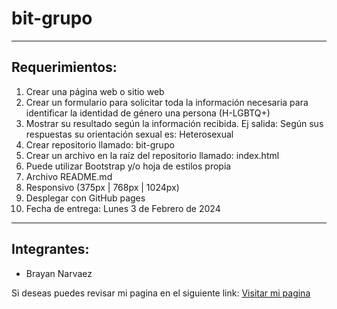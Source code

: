 # bit-grupo

-----
## Requerimientos:
1. Crear una página web o sitio web
2. Crear un formulario para solicitar toda la información necesaria para identificar la identidad de género una persona (H-LGBTQ+)
3. Mostrar su resultado según la información recibida.
    Ej salida: Según sus respuestas su orientación sexual es: Heterosexual
4. Crear repositorio llamado: bit-grupo
5. Crear un archivo en la raíz del repositorio llamado: index.html
6. Puede utilizar Bootstrap y/o hoja de estilos propia
7. Archivo README.md
8. Responsivo (375px | 768px | 1024px)
9. Desplegar con GitHub pages
10. Fecha de entrega: Lunes 3 de Febrero de 2024
----

## Integrantes: 
- Brayan Narvaez


Si deseas puedes revisar mi pagina en el siguiente link:
[Visitar mi pagina](https://bnarvaez.github.io/bit-sitio-web/)
